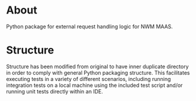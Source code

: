 # About
Python package for external request handling logic for NWM MAAS.

# Structure
Structure has been modified from original to have inner duplicate directory in order to comply with general Python packaging structure.  This facilitates executing tests in a variety of different scenarios, including running integration tests on a local machine using the included test script and/or running unit tests directly within an IDE.
